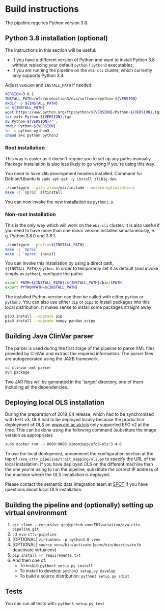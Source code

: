 # Build instructions
The pipeline requires Python version 3.8.

## Python 3.8 installation (optional)
The instructions in this section will be useful:
* If you have a different version of Python and want to install Python 3.8 without replacing your default `python` / `python3` executables;
* If you are running the pipeline on the `ebi-cli` cluster, which currently only supports Python 3.4.

Adjust `VERSION` and `INSTALL_PATH` if needed.

```bash
VERSION=3.8.1
INSTALL_PATH=/nfs/production3/eva/software/python-${VERSION}
mkdir -p ${INSTALL_PATH}
cd ${INSTALL_PATH}
wget https://www.python.org/ftp/python/${VERSION}/Python-${VERSION}.tgz
tar zxfv Python-${VERSION}.tgz
mv Python-${VERSION}/* .
rmdir Python-${VERSION}
ln -s python python3
chmod a+x python python3
```

### Root installation
This way is easier as it doesn't require you to set up any paths manually. Package installation is also less likely to go wrong if you're using this way.

You need to have zlib development headers installed. Command for Debian/Ubuntu is `sudo apt-get -y install zlib1g-dev`.

```bash
./configure --with-zlib=/usr/include --enable-optimizations
make -j `nproc` altinstall
```

You can now invoke the new installation as `python3.8`.

### Non-root installation
This is the only way which will work on the `ebi-cli` cluster. It is also useful if you need to have more than one minor version installed simultaneously, e. g. Python 3.8.0 and 3.8.1.
```bash
./configure --prefix=${INSTALL_PATH}
make -j `nproc`
make -j `nproc` install
```

You can invoke this installation by using a direct path, `${INSTALL_PATH}/python`. In order to temporarily set it as default (and invoke simply as `python`), configure the paths:
```bash
export PATH=${INSTALL_PATH}:${INSTALL_PATH}/bin:$PATH
export PYTHONPATH=${INSTALL_PATH}
```

The installed Python version can then be called with either `python` or `python3`. You can also use either `pip` or `pip3` to install packages into this local distribution. It makes sense to install some packages straight away:
```bash
pip3 install --upgrade pip
pip3 install --upgrade numpy pandas scipy
```

## Building Java ClinVar parser
The parser is used during the first stage of the pipeline to parse XML files provided by ClinVar and extract the required information. The parser files are autogenerated using the JAXB framework.

```bash
cd clinvar-xml-parser
mvn package
```

Two JAR files will be generated in the 'target' directory, one of them including all the dependencies.

## Deploying local OLS installation
During the preparation of 2019_04 release, which had to be synchronized with EFO v3, OLS had to be deployed locally because the production deployment of OLS on www.ebi.ac.uk/ols only supported EFO v2 at the time. This can be done using the following command (substitute the image version as appropriate):

```bash
sudo docker run -p 8080:8080 simonjupp/efo3-ols:3.4.0
```

To use the local deployment, uncomment the configuration section at the top of `/eva_cttv_pipeline/trait_mapping/ols.py` to specify the URL of the local installation. If you have deployed OLS on the different machine than the one you're using to run the pipeline, substitute the correct IP address of the machine where the OLS installation is deployed.

Please contact the semantic data integration team at [SPOT](https://www.ebi.ac.uk/about/spot-team) if you have questions about local OLS installation.

## Building the pipeline and (optionally) setting up virtual environment
1. `git clone --recursive git@github.com:EBIvariation/eva-cttv-pipeline.git`
2. `cd eva-cttv-pipeline`
3. [OPTIONAL] `virtualenv -p python3.8 venv`
4. [OPTIONAL] `source venv/bin/activate` (`venv/bin/deactivate` to deactivate virtualenv)
5. `pip install -r requirements.txt`
6. And then one of:
   * To install: `python3 setup.py install`
   * To install to develop: `python3 setup.py develop`
   * To build a source distribution: `python3 setup.py sdist`

## Tests
You can run all tests with: `python3 setup.py test`
